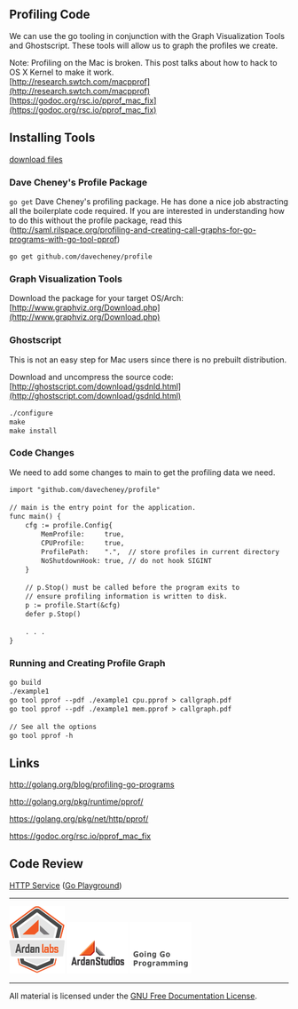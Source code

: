 ## Profiling Code

We can use the go tooling in conjunction with the Graph Visualization Tools and Ghostscript. These tools will allow us to graph the profiles we create.

Note: Profiling on the Mac is broken. This post talks about how to hack to OS X Kernel to make it work.  
[http://research.swtch.com/macpprof](http://research.swtch.com/macpprof)  
[https://godoc.org/rsc.io/pprof_mac_fix](https://godoc.org/rsc.io/pprof_mac_fix)

## Installing Tools

[download files](https://drive.google.com/?pli=1&authuser=0#folders/0B8nQmHFH90Pkck13MVVLcko5OGc)

### Dave Cheney's Profile Package
`go get` Dave Cheney's profiling package. He has done a nice job abstracting all the boilerplate code required. If you are interested in understanding how to do this without the profile package, read this (http://saml.rilspace.org/profiling-and-creating-call-graphs-for-go-programs-with-go-tool-pprof)

	go get github.com/davecheney/profile

### Graph Visualization Tools
Download the package for your target OS/Arch:
[http://www.graphviz.org/Download.php](http://www.graphviz.org/Download.php)

### Ghostscript
This is not an easy step for Mac users since there is no prebuilt distribution.

Download and uncompress the source code:
[http://ghostscript.com/download/gsdnld.html](http://ghostscript.com/download/gsdnld.html)

	./configure
	make
	make install

### Code Changes
We need to add some changes to main to get the profiling data we need.

    import "github.com/davecheney/profile"

	// main is the entry point for the application.
	func main() {
		cfg := profile.Config{
			MemProfile:     true,
			CPUProfile:     true,
			ProfilePath:    ".",  // store profiles in current directory
			NoShutdownHook: true, // do not hook SIGINT
		}

		// p.Stop() must be called before the program exits to
		// ensure profiling information is written to disk.
		p := profile.Start(&cfg)
		defer p.Stop()

		. . .
	}

### Running and Creating Profile Graph
	go build
	./example1
    go tool pprof --pdf ./example1 cpu.pprof > callgraph.pdf
    go tool pprof --pdf ./example1 mem.pprof > callgraph.pdf

    // See all the options
    go tool pprof -h

## Links

http://golang.org/blog/profiling-go-programs

http://golang.org/pkg/runtime/pprof/

https://golang.org/pkg/net/http/pprof/

https://godoc.org/rsc.io/pprof_mac_fix

## Code Review

[HTTP Service](helloHTTP.go) ([Go Playground](http://play.golang.org/p/c44Q5OiX5z))

___
[![Ardan Labs](../../00-slides/images/ggt_logo.png)](http://www.ardanlabs.com)
[![Ardan Studios](../../00-slides/images/ardan_logo.png)](http://www.ardanstudios.com)
[![GoingGo Blog](../../00-slides/images/ggb_logo.png)](http://www.goinggo.net)
___
All material is licensed under the [GNU Free Documentation License](https://github.com/ArdanStudios/gotraining/blob/master/LICENSE).
